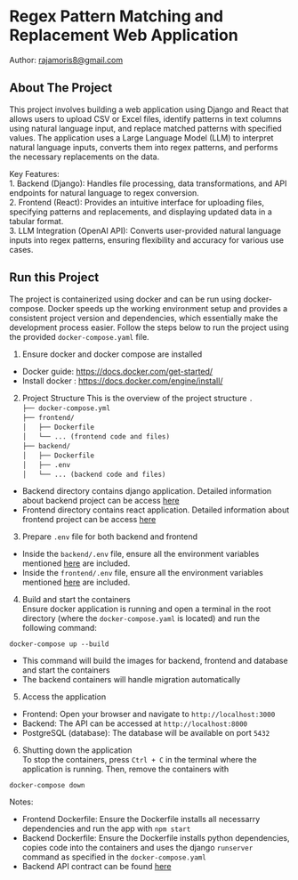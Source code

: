 # Regex Pattern Matching and Replacement Web Application <br>
Author: rajamoris8@gmail.com

## About The Project
This project involves building a web application using Django and React that allows users to upload CSV or Excel files, identify patterns in text columns using natural language input, and replace matched patterns with specified values. The application uses a Large Language Model (LLM) to interpret natural language inputs, converts them into regex patterns, and performs the necessary replacements on the data.

Key Features: <br>
	1.	Backend (Django): Handles file processing, data transformations, and API endpoints for natural language to regex conversion. <br>
	2.	Frontend (React): Provides an intuitive interface for uploading files, specifying patterns and replacements, and displaying updated data in a tabular format. <br>
	3.	LLM Integration (OpenAI API): Converts user-provided natural language inputs into regex patterns, ensuring flexibility and accuracy for various use cases. <br>

## Run this Project

The project is containerized using docker and can be run using docker-compose. Docker speeds up the working environment setup and provides a consistent project version and dependencies, which essentially make the development process easier. Follow the steps below to run the project using the provided `docker-compose.yaml` file.

1. Ensure docker and docker compose are installed
- Docker guide: https://docs.docker.com/get-started/
- Install docker : https://docs.docker.com/engine/install/

2. Project Structure
This is the overview of the project structure
`.`<br>
`├── docker-compose.yml`<br>
`├── frontend/`<br>
`│   ├── Dockerfile`<br>
`│   └── ... (frontend code and files)`<br>
`├── backend/`<br>
`│   ├── Dockerfile`<br>
`│   ├── .env`<br>
`│   └── ... (backend code and files)`<br>

- Backend directory contains django application. Detailed information about backend project can be access [here](./backend/README.md)
- Frontend directory contains react application. Detailed information about frontend project can be access [here](./frontend/README.md)

3. Prepare `.env` file for both backend and frontend
- Inside the `backend/.env` file, ensure all the environment variables mentioned [here](./backend/README.md#3-env-file-setup) are included.
- Inside the `frontend/.env` file, ensure all the environment variables mentioned [here](./frontend/README.md#3-env-file-setup) are included.

4. Build and start the containers <br>
Ensure docker application is running and open a terminal in the root directory (where the `docker-compose.yaml` is located) and run the following command:
```
docker-compose up --build
```
- This command will build the images for backend, frontend and database and start the containers
- The backend containers will handle migration automatically

5. Access the application
- Frontend: Open your browser and navigate to `http://localhost:3000`
- Backend: The API can be accessed at `http://localhost:8000`
- PostgreSQL (database): The database will be available on port `5432`

6. Shutting down the application <br>
To stop the containers, press `Ctrl + C` in the terminal where the application is running. Then, remove the containers with
```
docker-compose down
```

Notes:
- Frontend Dockerfile: Ensure the Dockerfile installs all necessarry dependencies and run the app with `npm start`
- Backend Dockerfile: Ensure the Dockerfile installs python dependencies, copies code into the containers and uses the django `runserver` command as specified in the `docker-compose.yaml`
- Backend API contract can be found [here](./backend/README.md#4-api-contract)
